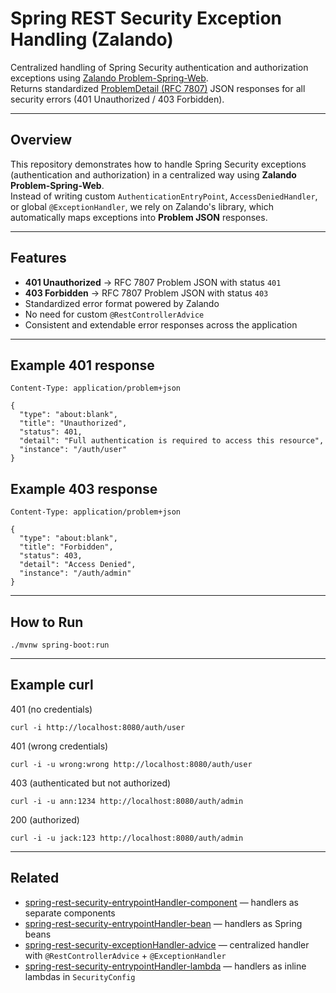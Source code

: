 # Spring REST Security Exception Handling (Zalando)

Centralized handling of Spring Security authentication and authorization exceptions using [Zalando Problem-Spring-Web](https://github.com/zalando/problem-spring-web).  
Returns standardized [ProblemDetail (RFC 7807)](https://datatracker.ietf.org/doc/html/rfc7807) JSON responses for all security errors (401 Unauthorized / 403 Forbidden).

---


## Overview
This repository demonstrates how to handle Spring Security exceptions (authentication and authorization) in a centralized way using **Zalando Problem-Spring-Web**.  
Instead of writing custom `AuthenticationEntryPoint`, `AccessDeniedHandler`, or global `@ExceptionHandler`, we rely on Zalando's library, which automatically maps exceptions into **Problem JSON** responses.

---

## Features
- **401 Unauthorized** → RFC 7807 Problem JSON with status `401`
- **403 Forbidden** → RFC 7807 Problem JSON with status `403`
- Standardized error format powered by Zalando
- No need for custom `@RestControllerAdvice`
- Consistent and extendable error responses across the application

---

## Example 401 response
```http
Content-Type: application/problem+json

{
  "type": "about:blank",
  "title": "Unauthorized",
  "status": 401,
  "detail": "Full authentication is required to access this resource",
  "instance": "/auth/user"
}
```

## Example 403 response
```http
Content-Type: application/problem+json

{
  "type": "about:blank",
  "title": "Forbidden",
  "status": 403,
  "detail": "Access Denied",
  "instance": "/auth/admin"
}
```

---

## How to Run
```
./mvnw spring-boot:run
```
---

## Example curl
401 (no credentials)
```
curl -i http://localhost:8080/auth/user
```
401 (wrong credentials)
```
curl -i -u wrong:wrong http://localhost:8080/auth/user
```
403 (authenticated but not authorized)
```
curl -i -u ann:1234 http://localhost:8080/auth/admin
```
200 (authorized)
```
curl -i -u jack:123 http://localhost:8080/auth/admin
```
---

## Related

- [spring-rest-security-entrypointHandler-component](https://github.com/Dmitrii-Russu-Labs-Snippets/spring-rest-security-entrypointHandler-component) — handlers as separate components  
- [spring-rest-security-entrypointHandler-bean](https://github.com/Dmitrii-Russu-Labs-Snippets/spring-rest-security-entrypointHandler-bean) — handlers as Spring beans  
- [spring-rest-security-exceptionHandler-advice](https://github.com/Dmitrii-Russu-Labs-Snippets/spring-rest-security-exceptionHandler-advice) — centralized handler with `@RestControllerAdvice` + `@ExceptionHandler`  
- [spring-rest-security-entrypointHandler-lambda](https://github.com/Dmitrii-Russu-Labs-Snippets/spring-rest-security-entrypointHandler-lambda) — handlers as inline lambdas in `SecurityConfig`  
